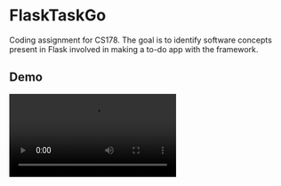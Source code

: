 # FlaskTaskGo
Coding assignment for CS178. The goal is to identify software concepts present in Flask involved in making a to-do app with the framework.

## Demo
![FlaskTaskGo Demo](https://i.gyazo.com/9210dd508505940d8f3221ee0da733f5.mp4)